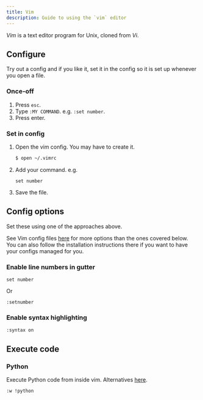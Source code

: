 ```yaml
---
title: Vim
description: Guide to using the `vim` editor
---
```


_Vim_ is a text editor program for Unix, cloned from _Vi_.


## Configure

Try out a config and if you like it, set it in the config so it is set up whenever you open a file.

### Once-off

1. Press `esc`.
1. Type `:MY COMMAND`. e.g. `:set number`.
1. Press enter.

### Set in config

1. Open the vim config. You may have to create it.
    ```sh
    $ open ~/.vimrc
    ```
1. Add your command. e.g.
    ```
    set number
    ```
1. Save the file.

## Config options

Set these using one of the approaches above.

See Vim config files [here](https://github.com/amix/vimrc/tree/master/vimrcs) for more options than the ones covered below. You can also follow the installation instructions there if you want to have your configs managed for you.

### Enable line numbers in gutter

```
set number
```

Or

```
:setnumber
```

### Enable syntax highlighting 

```
:syntax on
```

## Execute code

### Python

Execute Python code from inside vim. Alternatives [here](https://stackoverflow.com/questions/18948491/running-python-code-in-vim).

```sh
:w !python
```
